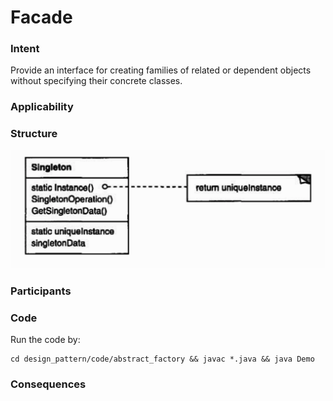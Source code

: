 # Facade

### Intent
Provide an interface for creating families of related or dependent objects without specifying their concrete classes.

### Applicability


### Structure

<img src="../images/singleton_structure.png">

### Participants

### Code

Run the code by:
```
cd design_pattern/code/abstract_factory && javac *.java && java Demo
```

### Consequences